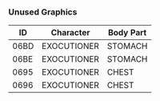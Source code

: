 
### Unused Graphics

| ID    | Character     | Body Part |
|-------|---------------|-----------|
| 06BD  | EXOCUTIONER   | STOMACH   |
| 06BE  | EXOCUTIONER   | STOMACH   |
| 0695  | EXOCUTIONER   | CHEST     |
| 0696  | EXOCUTIONER   | CHEST     |
